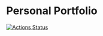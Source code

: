 # Personal Portfolio

[![Actions Status](https://github.com/{user}/{repo}/workflows/{action}/badge.svg)](https://github.com/{user}/{repo}/actions)
